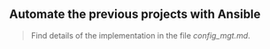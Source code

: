 ## Automate the previous projects with Ansible

> Find details of the implementation in the file *config_mgt.md*.   
 
       
   
  
    
    
  
   
  
         
    
